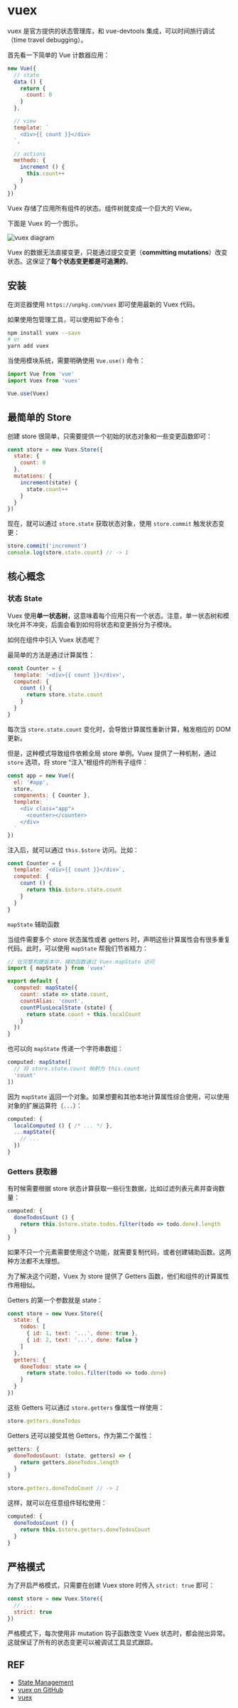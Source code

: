 # vuex

vuex 是官方提供的状态管理库，和 vue-devtools 集成，可以时间旅行调试（time travel debugging）。

首先看一下简单的 Vue 计数器应用：

```js
new Vue({
  // state
  data () {
    return {
      count: 0
    }
  },

  // view
  template: `
    <div>{{ count }}</div>
  `,

  // actions
  methods: {
    increment () {
      this.count++
    }
  }
})
```

Vuex 存储了应用所有组件的状态。组件树就变成一个巨大的 View。

下面是 Vuex 的一个图示。

![vuex diagram](https://vuex.vuejs.org/en/images/vuex.png)

Vuex 的数据无法直接变更，只能通过提交变更（**committing mutations**）改变状态。这保证了**每个状态变更都是可追溯的**。

## 安装

在浏览器使用 `https://unpkg.com/vuex` 即可使用最新的 Vuex 代码。

如果使用包管理工具，可以使用如下命令：

```sh
npm install vuex --save
# or
yarn add vuex
```

当使用模块系统，需要明确使用 `Vue.use()` 命令：

```js
import Vue from 'vue'
import Vuex from 'vuex'

Vue.use(Vuex)
```

## 最简单的 Store

创建 store 很简单，只需要提供一个初始的状态对象和一些变更函数即可：

```js
const store = new Vuex.Store({
  state: {
    count: 0
  },
  mutations: {
    increment(state) {
      state.count++
    }
  }
})
```

现在，就可以通过 `store.state` 获取状态对象，使用 `store.commit` 触发状态变更：

```js
store.commit('increment')
console.log(store.state.count) // -> 1
```

## 核心概念

### 状态 State

Vuex 使用**单一状态树**，这意味着每个应用只有一个状态。注意，单一状态树和模块化并不冲突，后面会看到如何将状态和变更拆分为子模块。

如何在组件中引入 Vuex 状态呢？

最简单的方法是通过计算属性：

```js
const Counter = {
  template: '<div>{{ count }}</div>',
  computed: {
    count () {
      return store.state.count
    }
  }
}
```

每次当 `store.state.count` 变化时，会导致计算属性重新计算，触发相应的 DOM 更新。

但是，这种模式导致组件依赖全局 store 单例。Vuex 提供了一种机制，通过 `store` 选项，将 store “注入”根组件的所有子组件：

```js
const app = new Vue({
  el: '#app',
  store,
  components: { Counter },
  template: `
    <div class="app">
      <counter></counter>
    </div>
  `
})
```

注入后，就可以通过 `this.$store` 访问。比如：

```js
const Counter = {
  template: `<div>{{ count }}</div>`,
  computed: {
    count () {
      return this.$store.state.count
    }
  }
}
```

`mapState` 辅助函数

当组件需要多个 store 状态属性或者 getters 时，声明这些计算属性会有很多重复代码。此时，可以使用 `mapState` 帮我们节省精力：

```js
// 在完整构建版本中，辅助函数通过 Vuex.mapState 访问
import { mapState } from 'vuex'

export default {
  computed: mapState({
    count: state => state.count,
    countAlias: 'count',
    countPlusLocalState (state) {
      return state.count + this.localCount
    }
  })
}
```

也可以向 `mapState` 传递一个字符串数组：

```js
computed: mapState([
  // 将 store.state.count 映射为 this.count
  'count'
])
```

因为 `mapState` 返回一个对象。如果想要和其他本地计算属性综合使用，可以使用对象的扩展运算符（`...`）：

```js
computed: {
  localComputed () { /* ... */ },
  ...mapState({
    // ...
  })
}
```

### Getters 获取器

有时候需要根据 store 状态计算获取一些衍生数据，比如过滤列表元素并查询数量：

```js
computed: {
  doneTodosCount () {
    return this.$store.state.todos.filter(todo => todo.done).length
  }
}
```

如果不只一个元素需要使用这个功能，就需要复制代码，或者创建辅助函数。这两种方法都不太理想。

为了解决这个问题，Vuex 为 store 提供了 Getters 函数，他们和组件的计算属性作用相似。

Getters 的第一个参数就是 state：

```js
const store = new Vuex.Store({
  state: {
    todos: [
      { id: 1, text: '...', done: true },
      { id: 2, text: '...', done: false }
    ]
  },
  getters: {
    doneTodos: state => {
      return state.todos.filter(todo => todo.done)
    }
  }
})
```

这些 Getters 可以通过 `store.getters` 像属性一样使用：

```js
store.getters.doneTodos
```

Getters 还可以接受其他 Getters，作为第二个属性：

```js
getters: {
  doneTodosCount: (state, getters) => {
    return getters.doneTodos.length
  }
}

store.getters.doneTodoCount // -> 1
```

这样，就可以在任意组件轻松使用：

```js
computed: {
  doneTodosCount () {
    return this.$store.getters.doneTodosCount
  }
}
```

## 严格模式

为了开启严格模式，只需要在创建 Vuex store 时传入 `strict: true` 即可：

```js
const store = new Vuex.Store({
  // ...
  strict: true
})
```

严格模式下，每次使用非 mutation 钩子函数改变 Vuex 状态时，都会抛出异常。这就保证了所有的状态变更可以被调试工具显式跟踪。

## REF

- [State Management][state]
- [vuex on GitHub][github]
- [vuex][vuex]

[state]: https://vuejs.org/v2/guide/state-management.html
[github]: https://github.com/vuejs/vuex
[vuex]: https://vuex.vuejs.org/en/